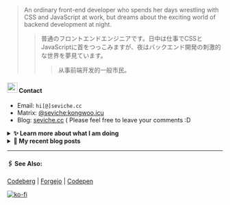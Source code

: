 
> An ordinary front-end developer who spends her days wrestling with CSS and JavaScript at work, but dreams about the exciting world of backend development at night.
>> 	普通のフロントエンドエンジニアです。日中は仕事でCSSとJavaScriptに首をつっこみますが、夜はバックエンド開発の刺激的な世界を夢見ています。
>>>	从事前端开发的一般市民。

####  <img src="https://cdn.discordapp.com/emojis/491270848032800768.png?size=128" style="width:24px;"> Contact  

- Email: `hi[@]seviche.cc`
- Matrix: [@seviche:kongwoo.icu](https://matrix.to/#/@seviche:kongwoo.icu)
- Blog: [seviche.cc](https://seviche.cc) 
  ( Please feel free to leave your comments :D 


<details>
  <summary><b> ✨ Learn more about what I am doing</b>
  </summary>


  
#### 👷 What I'm currently working on

- [runyutech/rainyun-doc](https://github.com/runyutech/rainyun-doc) - 📚 雨云百科的源码，欢迎发起PR，一起来编写吧！ (today)
- [zeitdose/zeitdose](https://github.com/zeitdose/zeitdose) -  (3 weeks ago)
- [runyutech/mofang-rcs](https://github.com/runyutech/mofang-rcs) -  (1 month ago)
- [Sevichecc/raycast-mastodon-extension](https://github.com/Sevichecc/raycast-mastodon-extension) - Raycast Extension for Mastodon (2 months ago)
- [evroon/bracket](https://github.com/evroon/bracket) - Selfhosted tournament system with web interface (3 months ago)
  <br>
#### 🌱 My latest projects

- [Sevichecc/unfold](https://github.com/Sevichecc/unfold) - 
- [Sevichecc/devSite](https://github.com/Sevichecc/devSite) - 
- [Sevichecc/raycast-anki-extension](https://github.com/Sevichecc/raycast-anki-extension) - 
- [Sevichecc/Lisp-interpreter-in-TS](https://github.com/Sevichecc/Lisp-interpreter-in-TS) - 
- [Sevichecc/miniflux-injector](https://github.com/Sevichecc/miniflux-injector) - Injects Miniflux search results into search engine pages such as  Google, DuckDuckGo, SearXNG and Brave Search.
  

#### 🔨 My recent Pull Requests


- [Create pull.yml](https://github.com/zeitdose/zeitdose/pull/1) on [zeitdose/zeitdose](https://github.com/zeitdose/zeitdose) (2 months ago)
- [Update zh-CN&#39;s translation #529](https://github.com/evroon/bracket/pull/532) on [evroon/bracket](https://github.com/evroon/bracket) (3 months ago)
- [Fix typo](https://github.com/primefaces/primevue/pull/5029) on [primefaces/primevue](https://github.com/primefaces/primevue) (4 months ago)
- [Update mastodon extension](https://github.com/raycast/extensions/pull/9936) on [raycast/extensions](https://github.com/raycast/extensions) (4 months ago)
- [Add i18n support and  translation for zh-CN](https://github.com/evroon/bracket/pull/394) on [evroon/bracket](https://github.com/evroon/bracket) (5 months ago)


#### 🔭 Latest releases I've contributed to


- [simple-icons/simple-icons](https://github.com/simple-icons/simple-icons) ([12.0.0](https://github.com/simple-icons/simple-icons/releases/tag/12.0.0), 1 day ago) - SVG icons for popular brands
- [evroon/bracket](https://github.com/evroon/bracket) ([v1.5.0](https://github.com/evroon/bracket/releases/tag/v1.5.0), 3 days ago) - Selfhosted tournament system with web interface
- [tabler/tabler-icons](https://github.com/tabler/tabler-icons) ([v3.5.0](https://github.com/tabler/tabler-icons/releases/tag/v3.5.0), 6 days ago) - A set of over 5200 free MIT-licensed high-quality SVG icons for you to use in your web projects.
- [primefaces/primevue](https://github.com/primefaces/primevue) ([4.0.0-beta.3](https://github.com/primefaces/primevue/releases/tag/4.0.0-beta.3), 1 week ago) - Next Generation Vue UI Component Library
- [nuxt/ui](https://github.com/nuxt/ui) ([v2.16.0](https://github.com/nuxt/ui/releases/tag/v2.16.0), 2 weeks ago) - A UI Library for Modern Web Apps, powered by Vue &amp; Tailwind CSS.
  
#### 📓 Gists I wrote
  

- [nord light theme for Rime](https://gist.github.com/ae49279fbc12b633697e05fd832559e9) (1 year ago)
- [](https://gist.github.com/8bb1c560d5ac7bf3d73176a6e059e7fb) (1 year ago)
- [rss&#43; &amp; miniflux](https://gist.github.com/f5608c4ad52e71d98f6fcf74110369df) (2 years ago)
- [fork from https://github.com/ronilaukkarinen/miniflux-theme-midnight/blob/master/style.css](https://gist.github.com/dd534c114a23bb410baeab3287f134e8) (2 years ago)
- [](https://gist.github.com/6fe4eeed295c832111fd7fbedc58cc05) (2 years ago)
</details>


<details>
  <summary><b> 📜 My recent blog posts</b></summary>
  <br/>


- [我在看什么 · 2023年9月~2024年2月](https://seviche.cc/2024-02-23-reading) (3 months ago)
- [直率](https://seviche.cc/2024-01-22-not-funny) (4 months ago)
- [2023 - 命题作文](https://seviche.cc/2024-01-20-2023) (4 months ago)
- [远程工作相关链接](https://seviche.cc/2023-10-02-remote-work) (7 months ago)
- [Akkoma / Pleroma 的媒体相关配置](https://seviche.cc/2023-09-10-akkoma-media) (8 months ago)
</details>


---

####  🖇️ See Also:
[Codeberg](https://codeberg.org/Sevichecc) | [Forgejo](https://git.kongwoo.icu/seviche) | [Codepen](https://codepen.io/sevichee)

[![ko-fi](https://ko-fi.com/img/githubbutton_sm.svg)](https://ko-fi.com/R6R8LXC9O)
